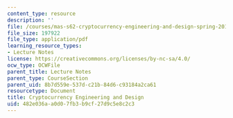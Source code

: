```yaml
---
content_type: resource
description: ''
file: /courses/mas-s62-cryptocurrency-engineering-and-design-spring-2018/482e036aa0d07fb3b9cf27d9c5e8c2c3_MAS-S62S18-lec04.pdf
file_size: 197922
file_type: application/pdf
learning_resource_types:
- Lecture Notes
license: https://creativecommons.org/licenses/by-nc-sa/4.0/
ocw_type: OCWFile
parent_title: Lecture Notes
parent_type: CourseSection
parent_uid: 8b7d559e-537d-c21b-84d6-c93184a2ca61
resourcetype: Document
title: Cryptocurrency Engineering and Design
uid: 482e036a-a0d0-7fb3-b9cf-27d9c5e8c2c3
---
```

